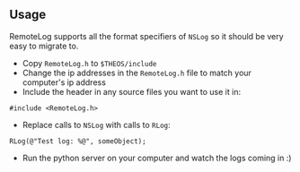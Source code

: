 ## Usage

RemoteLog supports all the format specifiers of `NSLog` so it should be very easy to migrate to.

- Copy `RemoteLog.h` to `$THEOS/include`
- Change the ip addresses in the `RemoteLog.h` file to match your computer's ip address
- Include the header in any source files you want to use it in:
```
#include <RemoteLog.h>
```
- Replace calls to `NSLog` with calls to `RLog`:
```
RLog(@"Test log: %@", someObject);
```
- Run the python server on your computer and watch the logs coming in :)
